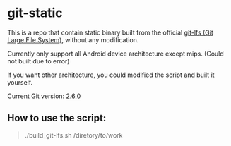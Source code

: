 # git-static

This is a repo that contain static binary built from the official [git-lfs (Git Large File System)](https://github.com/git-lfs/git-lfs), without any modification.

Currently only support all Android device architecture except mips. (Could not built due to error)

If you want other architecture, you could modified the script and built it yourself.

Current Git version: [2.6.0](https://github.com/git-lfs/git-lfs/releases/tag/v2.6.0)

## How to use the script:

> ./build_git-lfs.sh /diretory/to/work
